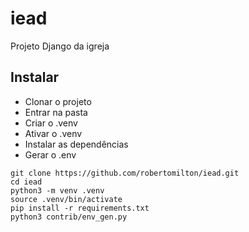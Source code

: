 # iead

Projeto Django da igreja

## Instalar

* Clonar o projeto
* Entrar na pasta
* Criar o .venv
* Ativar o .venv
* Instalar as dependências
* Gerar o .env

```
git clone https://github.com/robertomilton/iead.git
cd iead
python3 -m venv .venv
source .venv/bin/activate
pip install -r requirements.txt
python3 contrib/env_gen.py
```